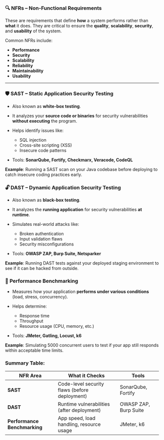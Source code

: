 ### 🔍 **NFRs – Non-Functional Requirements**

These are requirements that define **how** a system performs rather than **what** it does. They are critical to ensure the **quality**, **scalability**, **security**, and **usability** of the system.

Common NFRs include:

* **Performance**
* **Security**
* **Scalability**
* **Reliability**
* **Maintainability**
* **Usability**

---

### 🛡️ **SAST – Static Application Security Testing**

* Also known as **white-box testing**.
* It analyzes your **source code or binaries** for security vulnerabilities **without executing** the program.
* Helps identify issues like:

  * SQL injection
  * Cross-site scripting (XSS)
  * Insecure code patterns
* Tools: **SonarQube, Fortify, Checkmarx, Veracode, CodeQL**

**Example**: Running a SAST scan on your Java codebase before deploying to catch insecure coding practices early.

### 🔓 **DAST – Dynamic Application Security Testing**

* Also known as **black-box testing**.
* It analyzes the **running application** for security vulnerabilities **at runtime**.
* Simulates real-world attacks like:

  * Broken authentication
  * Input validation flaws
  * Security misconfigurations
* Tools: **OWASP ZAP, Burp Suite, Netsparker**

**Example**: Running DAST tests against your deployed staging environment to see if it can be hacked from outside.

### 🚀 **Performance Benchmarking**

* Measures how your application **performs under various conditions** (load, stress, concurrency).
* Helps determine:

  * Response time
  * Throughput
  * Resource usage (CPU, memory, etc.)
* Tools: **JMeter, Gatling, Locust, k6**

**Example**: Simulating 5000 concurrent users to test if your app still responds within acceptable time limits.

### Summary Table:

| NFR Area                     | What it Checks                                | Tools                 |
| ---------------------------- | --------------------------------------------- | --------------------- |
| **SAST**                     | Code-level security flaws (before deployment) | SonarQube, Fortify    |
| **DAST**                     | Runtime vulnerabilities (after deployment)    | OWASP ZAP, Burp Suite |
| **Performance Benchmarking** | App speed, load handling, resource usage      | JMeter, k6            |
